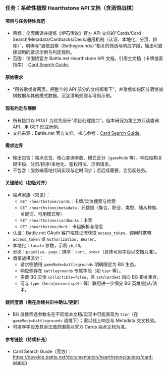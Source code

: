 ### 任务：系统性梳理 Hearthstone API 文档（含酒馆战棋）

#### 项目与任务特性规范
- 目标：全面阅读并提炼《炉石传说》官方 API 文档的“Cards/Card Search/Metadata/Cardbacks/Deck/通用机制（认证、本地化、分页、排序）”，明确与“酒馆战棋（Battlegrounds）”相关的筛选与响应字段，输出可直接调用的请求示例与判定规则。
- 范围：仅围绕官方 Battle.net Hearthstone API 文档。引用主文档（卡牌搜索指南）：[Card Search Guide](https://develop.battle.net/documentation/hearthstone/guides/card-search)。

#### 原始需求
- “用谷歌或者网页，把整个的 API 部分的文档都看下”，并聚焦如何区分酒馆战棋数据与其他模式数据，沉淀清晰规则与可用示例。

#### 现有约定与理解
- 所有接口以 POST 为优先用于“项目创建接口”，但本研究为第三方只读查询 API，用 GET 形成示例。
- 文档来源：Battle.net 官方文档。核心参考：[Card Search Guide](https://develop.battle.net/documentation/hearthstone/guides/card-search)。

#### 需求边界
- 输出包含：端点总览、核心查询参数、模式区分（`gameMode` 等）、响应结构关键字段、分页/排序/本地化、鉴权用法、示例请求。
- 不包含：服务端落地代码实现与定时同步；若后续需要，会另起任务。

#### 关键结论（初版对齐）
- 端点家族（常见）：
  - `GET /hearthstone/cards`：卡牌/实体搜索与检索
  - `GET /hearthstone/metadata`：元数据（集合、职业、类型、随从种族、关键词、可用模式等）
  - `GET /hearthstone/cardbacks`：卡背
  - `GET /hearthstone/deck`：卡组解析与信息
- 认证：Battle.net OAuth 客户端凭证流获取 `access_token`，调用时携带 `access_token` 或 `Authorization: Bearer`。
- 本地化：`locale` 参数，示例 `zh_CN`。
- 分页：`pageSize`、`page`；排序：`sort`、`order`（具体可用字段以文档为准）。
- 酒馆战棋区分：
  - 请求侧使用 `gameMode=battlegrounds` 明确限定为 BG 生态。
  - 响应侧存在 `battlegrounds` 专属字段（如 `tier` 等）。
  - 多数 BG 实体 `collectible=false`，且 `set`/`cardSet` 指向 BG 相关集合。
  - 可与 `type`（`hero|minion|spell` 等）联用进一步细分 BG 英雄/随从/法术。

#### 疑问澄清（需在后续共识中确认/更新）
- BG 层数筛选参数名在不同版本文档/实现中可能表现为 `tier`（在 `gameMode=battlegrounds` 语境下）；需以线上响应与 Metadata 交叉校验。
- 可排序字段及其合法值范围需以官方 Cards 端点文档为准。

#### 参考链接（持续补充）
- Card Search Guide（官方）：https://develop.battle.net/documentation/hearthstone/guides/card-search


